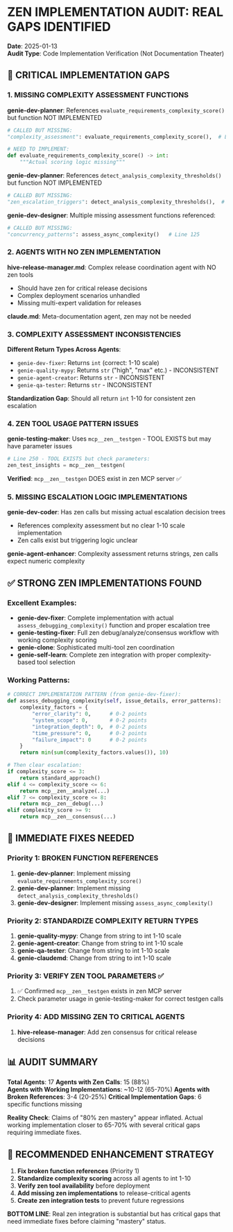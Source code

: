 # ZEN IMPLEMENTATION AUDIT: REAL GAPS IDENTIFIED

**Date**: 2025-01-13  
**Audit Type**: Code Implementation Verification (Not Documentation Theater)

## 🚨 CRITICAL IMPLEMENTATION GAPS

### 1. MISSING COMPLEXITY ASSESSMENT FUNCTIONS

**genie-dev-planner**: References `evaluate_requirements_complexity_score()` but function NOT IMPLEMENTED
```python
# CALLED BUT MISSING:
"complexity_assessment": evaluate_requirements_complexity_score(),  # Line 112

# NEED TO IMPLEMENT:
def evaluate_requirements_complexity_score() -> int:
    """Actual scoring logic missing"""
```

**genie-dev-planner**: References `detect_analysis_complexity_thresholds()` but function NOT IMPLEMENTED
```python
# CALLED BUT MISSING:
"zen_escalation_triggers": detect_analysis_complexity_thresholds(),  # Line 113
```

**genie-dev-designer**: Multiple missing assessment functions referenced:
```python
# CALLED BUT MISSING:
"concurrency_patterns": assess_async_complexity()   # Line 125
```

### 2. AGENTS WITH NO ZEN IMPLEMENTATION

**hive-release-manager.md**: Complex release coordination agent with NO zen tools
- Should have zen for critical release decisions
- Complex deployment scenarios unhandled
- Missing multi-expert validation for releases

**claude.md**: Meta-documentation agent, zen may not be needed

### 3. COMPLEXITY ASSESSMENT INCONSISTENCIES

**Different Return Types Across Agents**:
- `genie-dev-fixer`: Returns `int` (correct: 1-10 scale)
- `genie-quality-mypy`: Returns `str` ("high", "max" etc.) - INCONSISTENT
- `genie-agent-creator`: Returns `str` - INCONSISTENT
- `genie-qa-tester`: Returns `str` - INCONSISTENT

**Standardization Gap**: Should all return `int` 1-10 for consistent zen escalation

### 4. ZEN TOOL USAGE PATTERN ISSUES

**genie-testing-maker**: Uses `mcp__zen__testgen` - TOOL EXISTS but may have parameter issues
```python
# Line 250 - TOOL EXISTS but check parameters:
zen_test_insights = mcp__zen__testgen(
```

**Verified**: `mcp__zen__testgen` DOES exist in zen MCP server ✅

### 5. MISSING ESCALATION LOGIC IMPLEMENTATIONS

**genie-dev-coder**: Has zen calls but missing actual escalation decision trees
- References complexity assessment but no clear 1-10 scale implementation
- Zen calls exist but triggering logic unclear

**genie-agent-enhancer**: Complexity assessment returns strings, zen calls expect numeric complexity

## ✅ STRONG ZEN IMPLEMENTATIONS FOUND

### Excellent Examples:
- **genie-dev-fixer**: Complete implementation with actual `assess_debugging_complexity()` function and proper escalation tree
- **genie-testing-fixer**: Full zen debug/analyze/consensus workflow with working complexity scoring
- **genie-clone**: Sophisticated multi-tool zen coordination
- **genie-self-learn**: Complete zen integration with proper complexity-based tool selection

### Working Patterns:
```python
# CORRECT IMPLEMENTATION PATTERN (from genie-dev-fixer):
def assess_debugging_complexity(self, issue_details, error_patterns):
    complexity_factors = {
        "error_clarity": 0,      # 0-2 points
        "system_scope": 0,       # 0-2 points  
        "integration_depth": 0,  # 0-2 points
        "time_pressure": 0,      # 0-2 points
        "failure_impact": 0      # 0-2 points
    }
    return min(sum(complexity_factors.values()), 10)

# Then clear escalation:
if complexity_score <= 3:
    return standard_approach()
elif 4 <= complexity_score <= 6:
    return mcp__zen__analyze(...)
elif 7 <= complexity_score <= 8:
    return mcp__zen__debug(...)
elif complexity_score >= 9:
    return mcp__zen__consensus(...)
```

## 🎯 IMMEDIATE FIXES NEEDED

### Priority 1: BROKEN FUNCTION REFERENCES
1. **genie-dev-planner**: Implement missing `evaluate_requirements_complexity_score()` 
2. **genie-dev-planner**: Implement missing `detect_analysis_complexity_thresholds()`
3. **genie-dev-designer**: Implement missing `assess_async_complexity()`

### Priority 2: STANDARDIZE COMPLEXITY RETURN TYPES
1. **genie-quality-mypy**: Change from string to int 1-10 scale
2. **genie-agent-creator**: Change from string to int 1-10 scale  
3. **genie-qa-tester**: Change from string to int 1-10 scale
4. **genie-claudemd**: Change from string to int 1-10 scale

### Priority 3: VERIFY ZEN TOOL PARAMETERS ✅ 
1. ✅ Confirmed `mcp__zen__testgen` exists in zen MCP server
2. Check parameter usage in genie-testing-maker for correct testgen calls

### Priority 4: ADD MISSING ZEN TO CRITICAL AGENTS
1. **hive-release-manager**: Add zen consensus for critical release decisions

## 📊 AUDIT SUMMARY

**Total Agents**: 17
**Agents with Zen Calls**: 15 (88%)  
**Agents with Working Implementations**: ~10-12 (65-70%)
**Agents with Broken References**: 3-4 (20-25%)
**Critical Implementation Gaps**: 6 specific functions missing

**Reality Check**: Claims of "80% zen mastery" appear inflated. Actual working implementation closer to 65-70% with several critical gaps requiring immediate fixes.

## 🚀 RECOMMENDED ENHANCEMENT STRATEGY

1. **Fix broken function references** (Priority 1)
2. **Standardize complexity scoring** across all agents to int 1-10
3. **Verify zen tool availability** before deployment
4. **Add missing zen implementations** to release-critical agents
5. **Create zen integration tests** to prevent future regressions

**BOTTOM LINE**: Real zen integration is substantial but has critical gaps that need immediate fixes before claiming "mastery" status.